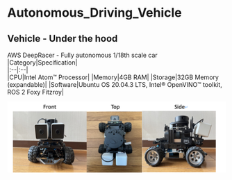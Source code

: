 # Autonomous_Driving_Vehicle

## Vehicle - Under the hood
AWS DeepRacer - Fully autonomous 1/18th scale car  
|Category|Specification|  
|:--|:--|  
|CPU|Intel Atom™ Processor|
|Memory|4GB RAM|
|Storage|32GB Memory (expandable)|
|Software|Ubuntu OS 20.04.3 LTS, Intel® OpenVINO™ toolkit, ROS 2 Foxy Fitzroy|

 
 <p align="center">
 <img width="700" src="/image/1.png">
 </p>
